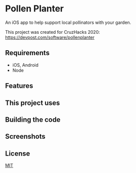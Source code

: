 # Pollen Planter

An iOS app to help support local pollinators with your garden.

This project was created for CruzHacks 2020: https://devpost.com/software/pollenplanter

## Requirements
* iOS, Android
* Node

## Features


## This project uses


## Building the code



## Screenshots


## License

[MIT](LICENSE)